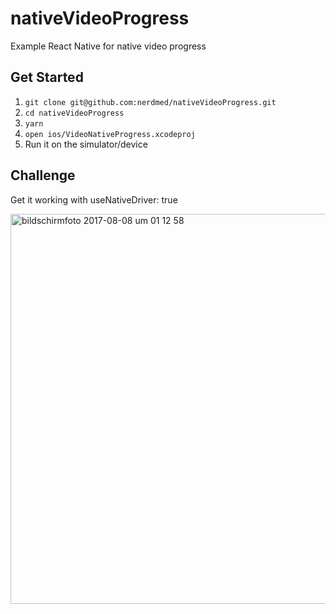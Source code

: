 # nativeVideoProgress
Example React Native for native video progress


## Get Started
1. `git clone git@github.com:nerdmed/nativeVideoProgress.git`
2. `cd nativeVideoProgress`
3. `yarn`
4. `open ios/VideoNativeProgress.xcodeproj`
5. Run it on the simulator/device

## Challenge

Get it working with useNativeDriver: true

<img width="624" alt="bildschirmfoto 2017-08-08 um 01 12 58" src="https://user-images.githubusercontent.com/3820220/29049535-dc5b753a-7bd6-11e7-896f-81364d2763e7.png">
